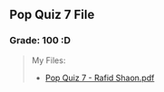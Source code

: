 ## Pop Quiz 7 File

### Grade: 100 :D


>My Files:
>* [Pop Quiz 7 - Rafid Shaon.pdf](https://github.com/WhySoPowerful/CSC4520-Audit/blob/main/Quizzes/7/Pop%20Quiz%207%20-%20Rafid%20Shaon.pdf)
